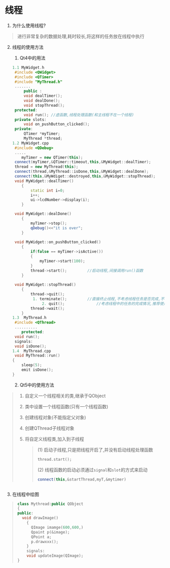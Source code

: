 # 线程

1. 为什么使用线程?

> 进行非常复杂的数据处理,耗时较长,将这样的任务放在线程中执行

2. 线程的使用方法

   1. Qt4中的用法

   ```c++
   1.1 MyWidget.h
   	#include <QWidget>
   	#include <QTimer>
   	#include "MyThread.h"
   	.......
      	public :
   		void dealTimer();
   		void dealDone();
   		void stopThread();
   	protected:
   		void run();	//虚函数,线程处理函数(和主线程不在一个线程)
   	private slots:
   		void on_pushButton_clicked();
   	private:	
   		QTimer *myTimer;
   		MyThread *thread;
   1.2 MyWidget.cpp
   	#include <QDebug>
   	.....
       myTimer = new QTimer(this);
   	connect(myTimer,&QTimer::timeout,this,&MyWidget::dealTimer);
   	thread = new MyThread(this);
   	connect(thread,&MyThread::isDone,this,&MyWidget::dealDone);
   	connect(this,&MyWdiget::destroyed,this,&MyWidget::stopThread);
   	void MyWidget::dealTimer()
       {
           static int i=0;
           i++;
           ui->lcdNumber->display(i);
       }
   
   	void MyWidget::dealDone()
       {
           myTimer->stop();
           qDebug()<<"it is over";
       }
   	
   	void MyWidget::on_pushButton_clicked()
       {
           if(false == myTimer->isActive())
           {
               myTimer->start(100);
           }
           thread->start();			//启动线程,间接调用run()函数
       }
   	
   	void MyWidget::stopThread()
       {
           thread->quit();		
           	1. terminate();			//直接终止线程,不考虑线程任务是否完成,不常用
              	2. quit();				//考虑线程中的任务的完成情况,推荐使用
           thread->wait();
       }
   1.3	MyThread.h
   	#include <QThread>
   	..........
       protected:
   	void run();
   	signals:
   	void isDone();
   1.4	MyThread.cpp
   	void MyThread::run()
   {
       sleep(5);
       emit isDone();
   }
   ```

   2. Qt5中的使用方法


> 1. 自定义一个线程相关的类,继承于QObject
>
> 2. 类中设置一个线程函数(只有一个线程函数)
>
> 3. 创建线程对象(不能指定父对象)
>
> 4. 创建QThread子线程对象
>
> 5. 将自定义线程类,加入到子线程
>
>    > (1) 启动子线程,只是把线程开启了,并没有启动线程处理函数
>    >
>    > ```c++
>    > thread.start();
>    > ```
>    >
>    > (2)   线程函数的启动必须通过`signal`和`slot`的方式来启动
>    >
>    > ```c++
>    > connect(this,&startThread,myT,&mytimer)
>    > ```
>
```c++

```



3. 在线程中绘图

> ```c++
> class Mythread:public QObject
> {
> public:
> 	void drawImage()
>     {
>     	QImage imamge(600,600,)
>     	Qpaint p(&image);
>     	QPoint a;
>     	p.drawxxx();
>     }
>     signals:
>     void updateImage(QImage);
> }
> ```
>
>

 
